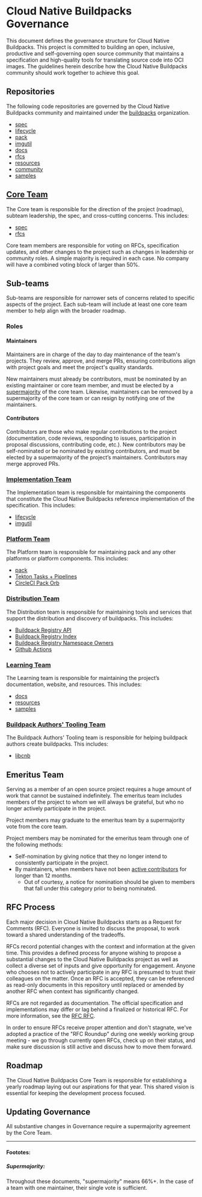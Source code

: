 # Cloud Native Buildpacks Governance
This document defines the governance structure for Cloud Native Buildpacks. This project is committed to building an open, inclusive, productive and self-governing open source community that maintains a specification and high-quality tools for translating source code into OCI images. The guidelines herein describe how the Cloud Native Buildpacks community should work together to achieve this goal.

## Repositories
The following code repositories are governed by the Cloud Native Buildpacks community and maintained under the [buildpacks](https://github.com/buildpacks) organization.

* [spec](https://github.com/buildpacks/spec)
* [lifecycle](https://github.com/buildpacks/lifecycle)
* [pack](https://github.com/buildpacks/pack)
* [imgutil](https://github.com/buildpacks/imgutil)
* [docs](https://github.com/buildpacks/docs)
* [rfcs](https://github.com/buildpacks/rfcs)
* [resources](https://github.com/buildpacks/resources)
* [community](https://github.com/buildpacks/community)
* [samples](https://github.com/buildpacks/samples)

## [Core Team](TEAMS.md#Core-Team)
The Core team is responsible for the direction of the project (roadmap), subteam leadership, the spec, and cross-cutting concerns. This includes:

* [spec](https://github.com/buildpacks/spec)
* [rfcs](https://github.com/buildpacks/rfcs)

Core team members are responsible for voting on RFCs, specification updates, and other changes to the project such as changes in leadership or community roles. A simple majority is required in each case. No company will have a combined voting block of larger than 50%.

## Sub-teams
Sub-teams are responsible for narrower sets of concerns related to specific aspects of the project. Each sub-team will include at least one core team member to help align with the broader roadmap.

### Roles

#### Maintainers
Maintainers are in charge of the day to day maintenance of the team's projects. They review, approve, and merge PRs, ensuring contributions align with project goals and meet the project's quality standards.

New maintainers must already be contributors, must be nominated by an existing maintainer or core team member, and must be elected by a [supermajority](#supermajority) of the core team. Likewise, maintainers can be removed by a supermajority of the core team or can resign by notifying one of the maintainers.

#### Contributors
Contributors are those who make regular contributions to the project (documentation, code reviews, responding to issues, participation in proposal discussions, contributing code, etc.). New contributors may be self-nominated or be nominated by existing contributors, and must be elected by a supermajority of the project’s maintainers. Contributors may merge approved PRs.

### [Implementation Team](TEAMS.md#Implementation-Team)
The Implementation team is responsible for maintaining the components that constitute the Cloud Native Buildpacks reference implementation of the specification. This includes:

* [lifecycle](https://github.com/buildpacks/lifecycle)
* [imgutil](https://github.com/buildpacks/imgutil)

### [Platform Team](TEAMS.md#Platform-Team)
The Platform team is responsible for maintaining pack and any other platforms or platform components. This includes:

* [pack](https://github.com/buildpacks/pack)
* [Tekton Tasks + Pipelines](https://github.com/buildpacks/tekton-integration)
* [CircleCI Pack Orb](https://github.com/buildpacks/pack-orb)

### [Distribution Team](TEAMS.md#Distribution-Team)
The Distribution team is responsible for maintaining tools and services that support the distribution and discovery of buildpacks. This includes:

* [Buildpack Registry API](https://github.com/buildpacks/registry-api)
* [Buildpack Registry Index](https://github.com/buildpacks/registry-index)
* [Buildpack Registry Namespace Owners](https://github.com/buildpacks/registry-namespaces)
* [Github Actions](https://github.com/buildpacks/github-actions)

### [Learning Team](TEAMS.md#Learning-Team)
The Learning team is responsible for maintaining the project’s documentation, website, and resources. This includes:

* [docs](https://github.com/buildpacks/docs)
* [resources](https://github.com/buildpacks/resources)
* [samples](https://github.com/buildpacks/samples)

### [Buildpack Authors' Tooling Team](TEAMS.md#Buildpack-Authors-Tooling-Team)
The Buildpack Authors' Tooling team is responsible for helping buildpack authors create buildpacks. This includes:

* [libcnb](https://github.com/buildpacks/libcnb)

## Emeritus Team
Serving as a member of an open source project requires a huge amount of work that cannot be sustained indefinitely. The emeritus team includes members of the project to whom we will always be grateful, but who no longer actively participate in the project.

Project members may graduate to the emeritus team by a supermajority vote from the core team.

Project members may be nominated for the emeritus team through one of the following methods:

* Self-nomination by giving notice that they no longer intend to consistently participate in the project.
* By maintainers, when members have not been [active contributors][contributions] for longer than 12 months.
  * Out of courtesy, a notice for nomination should be given to members that fall under this category prior to being nominated.

[contributions]: https://github.com/buildpacks/community/blob/main/contributors/guide.md#contributions

## RFC Process
Each major decision in Cloud Native Buildpacks starts as a Request for Comments (RFC). Everyone is invited to discuss the proposal, to work toward a shared understanding of the tradeoffs.

RFCs record potential changes with the context and information at the given time. This provides a defined process for anyone wishing to propose a substantial changes to the Cloud Native Buildpacks project as well as collect a diverse set of inputs and give opportunity for engagement. Anyone who chooses not to actively participate in any RFC is presumed to trust their colleagues on the matter. Once an RFC is accepted, they can be referenced as read-only documents in this repository until replaced or amended by another RFC when context has significantly changed.

RFCs are not regarded as documentation. The official specification and implementations may differ or lag behind a finalized or historical RFC. For more information, see the [RFC RFC](https://github.com/buildpacks/rfcs/blob/master/text/0004-rfc-process.md).

In order to ensure RFCs receive proper attention and don't stagnate, we've adopted a practice of the "RFC Roundup" during one weekly working group meeting - we go through currently open RFCs, check up on their status, and make sure discussion is still active and discuss how to move them forward.

## Roadmap
The Cloud Native Buildpacks Core Team is responsible for establishing a yearly roadmap laying out our aspirations for that year. This shared vision is essential for keeping the development process focused.

## Updating Governance
All substantive changes in Governance require a supermajority agreement by the Core Team.

---

#### Foototes:

##### Supermajority:
[supermajority]: #supermajority
Throughout these documents, "supermajority" means 66%+. In the case of a team with one maintainer, their single vote is sufficient.
